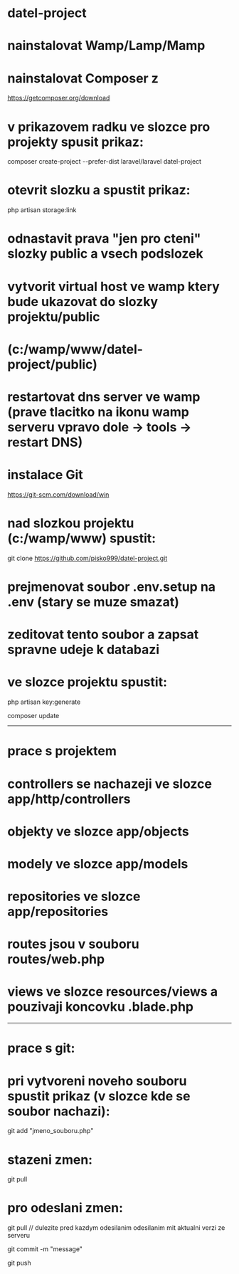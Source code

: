 # datel-project
# nainstalovat Wamp/Lamp/Mamp

# nainstalovat Composer z 
https://getcomposer.org/download


# v prikazovem radku ve slozce pro projekty spusit prikaz:
composer create-project --prefer-dist laravel/laravel datel-project

# otevrit slozku a spustit prikaz:
php artisan storage:link

# odnastavit prava "jen pro cteni" slozky public a vsech podslozek 

# vytvorit virtual host ve wamp ktery bude ukazovat do slozky projektu/public
# (c:/wamp/www/datel-project/public)

# restartovat dns server ve wamp (prave tlacitko na ikonu wamp serveru vpravo dole -> tools -> restart DNS)

# instalace Git
https://git-scm.com/download/win

# nad slozkou projektu (c:/wamp/www) spustit:
git clone https://github.com/pisko999/datel-project.git

# prejmenovat soubor .env.setup na .env (stary se muze smazat)
# zeditovat tento soubor a zapsat spravne udeje k databazi

# ve slozce projektu spustit:
php artisan key:generate

composer update

----------

# prace s projektem

# controllers se nachazeji ve slozce app/http/controllers
# objekty ve slozce app/objects
# modely ve slozce app/models
# repositories ve slozce app/repositories
# routes jsou v souboru routes/web.php
# views ve slozce resources/views a pouzivaji koncovku .blade.php


----------
# prace s git:
# pri vytvoreni noveho souboru spustit prikaz (v slozce kde se soubor nachazi):
git add "jmeno_souboru.php"

# stazeni zmen:
git pull

# pro odeslani zmen:
git pull // dulezite pred kazdym odesilanim odesilanim mit aktualni verzi ze serveru

git commit -m "message"

git push

